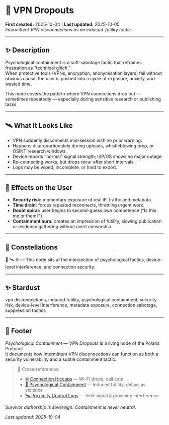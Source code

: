 # 👾 VPN Dropouts  
**First created:** 2025-10-04 | **Last updated:** 2025-10-05  
*Intermittent VPN disconnections as an induced-futility tactic*

---

## ✨ **Description**  

Psychological containment is a soft-sabotage tactic that reframes frustration as “technical glitch.”  
When protective tools (VPNs, encryption, anonymisation layers) fail without obvious cause, the user is pushed into a cycle of exposure, anxiety, and wasted time.  

This node covers the pattern where VPN connections drop out — sometimes repeatedly — especially during sensitive research or publishing tasks.  

---

## 🛰️ **What It Looks Like**  

- VPN suddenly disconnects mid-session with no prior warning.  
- Happens disproportionately during uploads, whistleblowing prep, or OSINT research windows.  
- Device reports “normal” signal strength; ISP/OS shows no major outage.  
- Re-connecting works, but drops recur after short intervals.  
- Logs may be wiped, incomplete, or hard to export.  

---

## 💫 **Effects on the User**  

- **Security risk:** momentary exposure of real IP, traffic and metadata.  
- **Time drain:** forces repeated reconnects, throttling urgent work.  
- **Doubt spiral:** user begins to second-guess own competence (“Is this me or them?”).  
- **Containment aura:** creates an impression of futility, slowing publication or evidence gathering without overt censorship.  

---

## 🌌 Constellations  

🧠 🛰️ 🌐 — This node sits at the intersection of psychological tactics, device-level interference, and connection security.

---

## ✨ Stardust  

vpn disconnections, induced futility, psychological containment, security risk, device-level interference, metadata exposure, connection sabotage, suppression tactics

---

## 🏮 Footer  

*Psychological Containment — VPN Dropouts* is a living node of the Polaris Protocol.  
It documents how intermittent VPN disconnections can function as both a security vulnerability and a subtle containment tactic.  

> 📡 Cross-references:
> 
> - [🌐 Connection Hiccups](../../../🩻_Weirdness_Screening/🌐_Connection_Hiccups/README.md) — Wi-Fi drops, call cuts  
> - [🧠 Psychological Containment](./README.md) — induced futility, delays as violence  
> - [🛰️ Proximity Control Logs](../../Suppression_Layers/🛰️_Proximity_Control_Logs/README.md) — field signal & proximity interference  

*Survivor authorship is sovereign. Containment is never neutral.*  

_Last updated: 2025-10-04_
